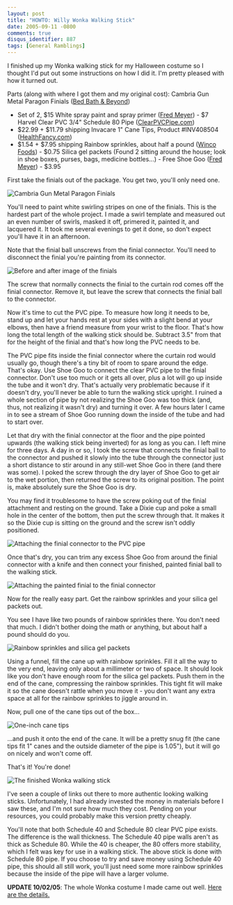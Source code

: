 ```yaml
---
layout: post
title: "HOWTO: Willy Wonka Walking Stick"
date: 2005-09-11 -0800
comments: true
disqus_identifier: 887
tags: [General Ramblings]
---
```

I finished up my Wonka walking stick for my Halloween costume so I
thought I'd put out some instructions on how I did it. I'm pretty
pleased with how it turned out.
 
 Parts (along with where I got them and my original cost):
Cambria Gun Metal Paragon Finials ([Bed Bath &
Beyond](http://www.bedbathandbeyond.com/product.asp?order_num=-1&SKU=13596239))
- Set of 2, \$15
White spray paint and spray primer ([Fred
Meyer](http://www.fredmeyer.com/)) - \$7
Harvel Clear PVC 3/4" Schedule 80 Pipe
([ClearPVCPipe.com](http://www.clearpvcpipe.com/index.asp?PageAction=VIEWPROD&ProdID=139))
- \$22.99 + \$11.79 shipping
Invacare 1" Cane Tips, Product \#INV408504
([HealthFancy.com](http://www.healthfancy.com/shop_product.asp?sku=INV408504&cat=Canes&dept=Walking+Devices))
- \$1.54 + \$7.95 shipping
Rainbow sprinkles, about half a pound ([Winco
Foods](http://www.wincofoods.com/)) - \$0.75
Silica gel packets (Found 2 sitting around the house; look in shoe
boxes, purses, bags, medicine bottles...) - Free
Shoe Goo ([Fred Meyer](http://www.fredmeyer.com)) - \$3.95
 
 First take the finials out of the package. You get two, you'll only
need one.
 
 ![Cambria Gun Metal Paragon
Finials](https://hyqi8g.dm1.livefilestore.com/y2pf-jnOLlDdVUfvcGfulphIX6AheKakom9-MaHUSwE-VcZj5GagE0r_o6GkPpW952fdytPF5Xgu9IeADN1tEMv0xOHBN0t0tgFG2UQ54drAwg/20050911stick_01.jpg?psid=1)
 
 You'll need to paint white swirling stripes on one of the finials. This
is the hardest part of the whole project. I made a swirl template and
measured out an even number of swirls, masked it off, primered it,
painted it, and lacquered it. It took me several evenings to get it
done, so don't expect you'll have it in an afternoon.
 
 Note that the finial ball unscrews from the finial connector. You'll
need to disconnect the finial you're painting from its connector.
 
 ![Before and after image of the
finials](https://hyqi8g.dm2304.livefilestore.com/y2pm3oD6cFnBIUDyfz_Sedu_JjF3-FGtlbtFIdVY1Sgq_zd1xtlfljqLZW234egzYIV8Xp0qPr975pPfZ-Bspbnpp6w49BkEq065NvIgdGE5c8/20050911stick_02.jpg?psid=1)
 
 The screw that normally connects the finial to the curtain rod comes
off the finial connector. Remove it, but leave the screw that connects
the finial ball to the connector.
 
 Now it's time to cut the PVC pipe. To measure how long it needs to be,
stand up and let your hands rest at your sides with a slight bend at
your elbows, then have a friend measure from your wrist to the floor.
That's how long the total length of the walking stick should be.
Subtract 3.5" from that for the height of the finial and that's how long
the PVC needs to be.
 
 The PVC pipe fits inside the finial connector where the curtain rod
would usually go, though there's a tiny bit of room to spare around the
edge. That's okay. Use Shoe Goo to connect the clear PVC pipe to the
finial connector. Don't use too much or it gets all over, plus a lot
will go up inside the tube and it won't dry. That's actually very
problematic because if it doesn't dry, you'll never be able to turn the
walking stick upright. I ruined a whole section of pipe by not realizing
the Shoe Goo was too thick (and, thus, not realizing it wasn't dry) and
turning it over. A few hours later I came in to see a stream of Shoe Goo
running down the inside of the tube and had to start over.
 
 Let that dry with the finial connector at the floor and the pipe
pointed upwards (the walking stick being inverted) for as long as you
can. I left mine for three days. A day in or so, I took the screw that
connects the finial ball to the connector and pushed it slowly into the
tube through the connector just a short distance to stir around in any
still-wet Shoe Goo in there (and there was some). I poked the screw
through the dry layer of Shoe Goo to get air to the wet portion, then
returned the screw to its original position. The point is, make
absolutely sure the Shoe Goo is dry.
 
 You may find it troublesome to have the screw poking out of the finial
attachment and resting on the ground. Take a Dixie cup and poke a small
hole in the center of the bottom, then put the screw through that. It
makes it so the Dixie cup is sitting on the ground and the screw isn't
oddly positioned.
 
 ![Attaching the finial connector to the PVC
pipe](https://hyqi8g.dm2303.livefilestore.com/y2pvtpeb-bIvp7viIHO02HXoB2a_Q0tuYy9Qksjdzz8RhyrmwETp-QZ_QvvTuRE5lmD75rz5Qu11Ll3n1lbO-U3Sl2FMwn4oJp8aNo50YrjsjU/20050911stick_03.jpg?psid=1)
 
 Once that's dry, you can trim any excess Shoe Goo from around the
finial connector with a knife and then connect your finished, painted
finial ball to the walking stick.
 
 ![Attaching the painted finial to the finial
connector](https://hyqi8g.dm2301.livefilestore.com/y2prlS3XkGa2m6u294KAwqc5bOEe3cHSgd9rpFs5gUmc0WFSk0Wz1-X9kVYpQa4jTvzppxQfhnSNYptRecd5ms5tZW3wdNWVdDBk1-wwu2je-Y/20050911stick_04.jpg?psid=1)
 
 Now for the really easy part. Get the rainbow sprinkles and your silica
gel packets out.
 
 You see I have like two pounds of rainbow sprinkles there. You don't
need that much. I didn't bother doing the math or anything, but about
half a pound should do you.
 
 ![Rainbow sprinkles and silica gel
packets](https://hyqi8g.dm2301.livefilestore.com/y2pQepqaNshGb_2kVZpjIp0IGguRxORwDFOVLCUCipnOXli2FtMdwVcjKxn4vgMTgf5A7pSzXUw7EMqafhOCX44Dmp7m2u5YkJA_YW9CNuNa_E/20050911stick_05.jpg?psid=1)
 
 Using a funnel, fill the cane up with rainbow sprinkles. Fill it all
the way to the very end, leaving only about a millimeter or two of
space. It should look like you don't have enough room for the silica gel
packets. Push them in the end of the cane, compressing the rainbow
sprinkles. This tight fit will make it so the cane doesn't rattle when
you move it - you don't want any extra space at all for the rainbow
sprinkles to jiggle around in.
 
 Now, pull one of the cane tips out of the box...
 
 ![One-inch cane
tips](https://hyqi8g.dm2304.livefilestore.com/y2p0SMBLN41HpeQw8r0ItCYKbJ9Ub3ed7bDVOmAQW4pYouJpy1u-q4PT4H7HRVHMdJ0gz9yUx_ZdwFej83htghp0FIwqRjAM4Wy6xtO-wztoZw/20050911stick_06.jpg?psid=1)
 
 ...and push it onto the end of the cane. It will be a pretty snug fit
(the cane tips fit 1" canes and the outside diameter of the pipe is
1.05"), but it will go on nicely and won't come off.
 
 That's it! You're done!
 
 ![The finished Wonka walking
stick](https://hyqi8g.dm2303.livefilestore.com/y2pjFSvpznBS79v6kVA_ki7xwfGlDIeu0F8m0C1sE194mqoItYBppQ9JMNr2HATpvY1z4Yz9o08rbSWTTzKTrQCMBwFqUjMIv_qbXuv8esJEnw/20050911stick_07.jpg?psid=1)
 
 I've seen a couple of links out there to more authentic looking walking
sticks. Unfortunately, I had already invested the money in materials
before I saw these, and I'm not sure how much they cost. Pending on your
resources, you could probably make this version pretty cheaply.
 
 You'll note that both Schedule 40 and Schedule 80 clear PVC pipe
exists. The difference is the wall thickness. The Schedule 40 pipe walls
aren't as thick as Schedule 80. While the 40 is cheaper, the 80 offers
more stability, which I felt was key for use in a walking stick. The
above stick is done with Schedule 80 pipe. If you choose to try and save
money using Schedule 40 pipe, this should all still work, you'll just
need some more rainbow sprinkles because the inside of the pipe will
have a larger volume.

**UPDATE 10/02/05**: The whole Wonka costume I made came out well. [Here
are the details.](/archive/2005/10/02/wonka-costume-complete.aspx)

